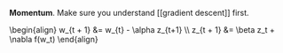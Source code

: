 **Momentum**. Make sure you understand [[gradient descent]] first.

\begin{align}
w_{t + 1} &= w_{t} - \alpha z_{t+1} \\\\
z_{t + 1} &= \beta z_t + \nabla f(w_t)
\end{align}